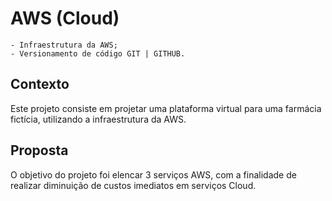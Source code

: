# AWS (Cloud)

```
- Infraestrutura da AWS;
- Versionamento de código GIT | GITHUB.
```

## Contexto
Este projeto consiste em projetar uma plataforma virtual para uma farmácia fictícia, utilizando a infraestrutura da AWS.

## Proposta
O objetivo do projeto foi elencar 3 serviços AWS, com a finalidade de realizar diminuição de custos imediatos em serviços Cloud.

